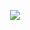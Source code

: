 <p align="center"><img src="https://reimaginedreadme-lilac.vercel.app/api/embed/xdcdmaybe?panels=userstatistics,toplanguages,commitgraph,toprepositories"/></p>
